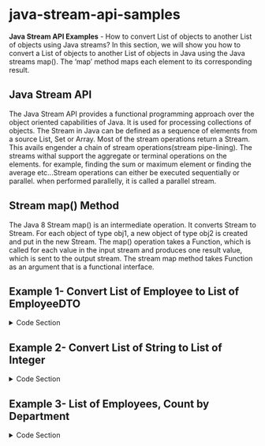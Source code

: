 # java-stream-api-samples

**Java Stream API Examples** - How to convert List of objects to another List of objects using Java streams?
In this section, we will show you how to convert a List of objects to another List of objects in Java using the Java streams map(). The ‘map’ method maps each element to its corresponding result.

## Java Stream API 
The Java Stream API provides a functional programming approach over the object oriented capabilities of Java. It is used for processing collections of objects. The Stream in Java can be defined as a sequence of elements from a source List, Set or Array. Most of the stream operations return a Stream. This avails engender a chain of stream operations(stream pipe-lining). The streams withal support the aggregate or terminal operations on the elements. for example, finding the sum or maximum element or finding the average etc...Stream operations can either be executed sequentially or parallel. when performed parallelly, it is called a parallel stream. 

## Stream map() Method 
The Java 8 Stream map() is an intermediate operation. It converts Stream<obj1> to Stream<obj2>. For each object of type obj1, a new object of type obj2 is created and put in the new Stream. The map() operation takes a Function, which is called for each value in the input stream and produces one result value, which is sent to the output stream. The stream map method takes Function as an argument that is a functional interface.

## Example 1- Convert List of Employee to List of EmployeeDTO

<details>
<summary>Code Section</summary>

## Employee.java 

package com.sample.entity;
public class Employee {
    private int id;
    private String name;
    private String email;
    private String phone;
    private Department department;
    
    public Employee(int id, String name, String email, String phone, Department department) {
    	this.id = id;
        this.name = name;
        this.email = email;
        this.phone = phone;
        this.department =  department;
	}

	public int getId() {
		return id;
	}

	public void setId(int id) {
		this.id = id;
	}

	public String getName() {
		return name;
	}

	public void setName(String name) {
		this.name = name;
	}

	public String getEmail() {
		return email;
	}

	public void setEmail(String email) {
		this.email = email;
	}

	public String getPhone() {
		return phone;
	}

	public void setPhone(String phone) {
		this.phone = phone;
	}

	public Department getDepartment() {
		return department;
	}

	public void setDepartment(Department department) {
		this.department = department;
	}

	@Override
	public String toString() {
		return "Employee [id=" + id + ", name=" + name + ", email=" + email + ", phone=" + phone + ", department="+ department + "]";
	}
}
 
## Department

package com.sample.entity;
public class Department {
    private int  departmentId;
    private String departmentName;
    
    public Department(int departmentId, String departmentName) {
    	this.departmentId =  departmentId;
    	this.departmentName = departmentName;
	}

	public int getDepartmentId() {
		return departmentId;
	}

	public void setDepartmentId(int departmentId) {
		this.departmentId = departmentId;
	}

	public String getDepartmentName() {
		return departmentName;
	}

	public void setDepartmentName(String departmentName) {
		this.departmentName = departmentName;
	}

	@Override
	public String toString() {
		return "Department [departmentId=" + departmentId + ", departmentName=" + departmentName + "]";
	}	
}

## EmployeeDTO

package com.sample.DTO;
public class EmployeeDTO {
	
    private int id;
    private String name;
    private String email;
    private String phone;
    private DepartmentDTO departmentDTO;
    
    public EmployeeDTO( int id, String name, String email, String phone, DepartmentDTO department) {
    	this.id = id;
        this.name = name;
        this.email = email;
        this.phone = phone;
        this.departmentDTO =  department;
	}

	public int getId() {
		return id;
	}

	public void setId(int id) {
		this.id = id;
	}

	public String getName() {
		return name;
	}

	public void setName(String name) {
		this.name = name;
	}

	public String getEmail() {
		return email;
	}

	public void setEmail(String email) {
		this.email = email;
	}

	public String getPhone() {
		return phone;
	}

	public void setPhone(String phone) {
		this.phone = phone;
	}

	public DepartmentDTO getDepartmentDTO() {
		return departmentDTO;
	}

	public void setDepartmentDTO(DepartmentDTO departmentDTO) {
		this.departmentDTO = departmentDTO;
	}

	@Override
	public String toString() {
		return "EmployeeDTO [id=" + id + ", name=" + name + ", email=" + email + ", phone=" + phone + ", departmentDTO="
				+ departmentDTO + "]";
	}
}

## DepartmentDTO

package com.sample.DTO;
public class DepartmentDTO {
    private int  departmentId;
    private String departmentName;
    
    public DepartmentDTO(int departmentId, String departmentName) {
    	this.departmentId =  departmentId;
    	this.departmentName = departmentName;
	}

	public int getDepartmentId() {
		return departmentId;
	}

	public void setDepartmentId(int departmentId) {
		this.departmentId = departmentId;
	}

	public String getDepartmentName() {
		return departmentName;
	}

	public void setDepartmentName(String departmentName) {
		this.departmentName = departmentName;
	}

	@Override
	public String toString() {
		return "DepartmentDTO [departmentId=" + departmentId + ", departmentName=" + departmentName + "]";
	}
}

## Mapper

package com.sample.mapper;
import java.util.ArrayList;
import java.util.List;
import java.util.stream.Collectors;
import com.sample.DTO.DepartmentDTO;
import com.sample.DTO.EmployeeDTO;
import com.sample.entity.Employee;

public class Mapper {
    private List<Employee> employee = new ArrayList<Employee>();
    public Mapper(List<Employee> employees) {
        this.employee = employees;
    }

    public List<EmployeeDTO> map() {
    	// id,  name,  email,  phone, Department department - departId, departName
        List<EmployeeDTO> employeeDTO = employee
        		.stream()
        		.map(o -> new EmployeeDTO(o.getId(),o.getName(),o.getEmail(),o.getPhone(),
        				new DepartmentDTO(o.getDepartment().getDepartmentId(), o.getDepartment().getDepartmentName())))
                .collect(Collectors.toList());
        return employeeDTO;
    }
}

## StreamApiSample

import java.util.Arrays;
import java.util.List;
import com.sample.entity.Department;
import com.sample.entity.Employee;
import com.sample.mapper.Mapper;

public class StreamApiSample {
	public static void main(String arg[]) {
		System.out.println("Convert List of Employee to List of EmployeeDTO");
		
		List<Employee> listOfEmployee = Arrays.asList(
				new Employee(1, "Saravanan", "Saravanan@test.com", "01234567890", new Department(1, "Computer Science")),
				new Employee(2, "Seenu", "Seenu@test.com", "12345678900", new Department(2, "Civil Engineering")),
				new Employee(3, "Ramu", "Ramu@test.com", "23456789001", new Department(1, "Computer Science")),
				new Employee(4, "Shankar", "Shankar@test.com", "34567890012", new Department(3, "Mechanical Engineering")),
				new Employee(5, "Seyon", "Seyon@test.com", "45678900123", new Department(1, "Computer Science")),
				new Employee(6, "Tharun", "Tharun@test.com", "56789001234", new Department(2, "Civil Engineering")),
				new Employee(7, "Arun", "Arun@test.com", "67890012345", new Department(1, "Computer Science")),
				new Employee(8, "Karthik", "Karthik@test.com", "78900123456", new Department(4, "EEE Engineering")),
				new Employee(9, "Kumar", "Kumar@test.com", "89001234567", new Department(1, "Computer Science")),
				new Employee(10, "Vignesh", "Vignesh@test.com", "90012345678", new Department(4, "EEE Engineering"))
				); 
		
		Mapper mapper = new Mapper(listOfEmployee);
		mapper.map().stream().forEach(emp -> System.out.println(emp));
	}
}

## Output

Convert List of Employee to List of EmployeeDTO

EmployeeDTO [id=1, name=Saravanan, phone=01234567890, departmentDTO=DepartmentDTO]</br>
EmployeeDTO [id=2, name=Seenu, phone=12345678900, departmentDTO=DepartmentDTO]</br>
EmployeeDTO [id=3, name=Ramu, phone=23456789001, departmentDTO=DepartmentDTO </br>
EmployeeDTO [id=4, name=Shankar, phone=34567890012, departmentDTO=DepartmentDTO </br>
EmployeeDTO [id=5, name=Seyon, phone=45678900123, departmentDTO=DepartmentDTO </br>
EmployeeDTO [id=6, name=Tharun, phone=56789001234, departmentDTO=DepartmentDTO </br>
EmployeeDTO [id=7, name=Arun, phone=67890012345, departmentDTO=DepartmentDTO </br>
EmployeeDTO [id=8, name=Karthik, phone=78900123456, departmentDTO=DepartmentDTO </br>
EmployeeDTO [id=9, name=Kumar, phone=89001234567, departmentDTO=DepartmentDTO </br>
EmployeeDTO [id=10, name=Vignesh, phone=90012345678, departmentDTO=DepartmentDTO </br>
</details>

## Example 2- Convert List of String to List of Integer
<details>
	<summary>Code Section</summary>

## StreamApiSample
 
import java.util.Arrays;
import java.util.List;
import com.sample.entity.Department;
import com.sample.entity.Employee;
import com.sample.mapper.Mapper;
public class StreamApiSample {
	public static void main(String arg[]) {
		System.out.println("Convert List of String to List of Integer");
		Mapper mapper = new Mapper(listOfEmployee);
		mapper.map().stream().forEach(emp -> System.out.println(emp));
		List<String> list = Arrays.asList( "8" , "7", "36", "2" );
	        List<Integer> intList = list.stream().map(s -> Integer.parseInt(s)).collect(Collectors.toList());
	        intList.stream().forEach(obj -> System.out.println(obj));    
	}
}



## Output

Convert List of String to List of Integer
8
7
36
2
</details>

## Example 3- List of Employees, Count by Department
<details>
	<summary>Code Section</summary>

## StreamApiSample
 
import java.util.Arrays;
import java.util.List;
import java.util.Map;
import java.util.stream.Collectors;
import com.sample.DTO.EmployeeDTO;
import com.sample.entity.Department;
import com.sample.entity.Employee;
import com.sample.mapper.Mapper;
public class StreamApiSample {
	public static void main(String arg[]) {
		System.out.println("Convert List of Employee to List of EmployeeDTO");
		List<Employee> listOfEmployee = Arrays.asList(
				new Employee(1, "Saravanan", "Saravanan@test.com", "01234567890", new Department(1, "Computer Science")),
				new Employee(2, "Seenu", "Seenu@test.com", "12345678900", new Department(2, "Civil Engineering")),
				new Employee(3, "Ramu", "Ramu@test.com", "23456789001", new Department(1, "Computer Science")),
				new Employee(4, "Shankar", "Shankar@test.com", "34567890012", new Department(3, "Mechanical Engineering")),
				new Employee(5, "Seyon", "Seyon@test.com", "45678900123", new Department(1, "Computer Science")),
				new Employee(6, "Tharun", "Tharun@test.com", "56789001234", new Department(2, "Civil Engineering")),
				new Employee(7, "Arun", "Arun@test.com", "67890012345", new Department(1, "Computer Science")),
				new Employee(8, "Karthik", "Karthik@test.com", "78900123456", new Department(4, "EEE Engineering")),
				new Employee(9, "Kumar", "Kumar@test.com", "89001234567", new Department(1, "Computer Science")),
				new Employee(10, "Vignesh", "Vignesh@test.com", "90012345678", new Department(4, "EEE Engineering"))
				); 
		Mapper mapper = new Mapper(listOfEmployee);
		mapper.map().stream().forEach(emp -> System.out.println(emp));
		Map<String, List<EmployeeDTO>> listOfEmpByDep = mapper.map().stream()
				.collect(Collectors.groupingBy(empDTO -> empDTO.getDepartmentDTO().getDepartmentName()));
		System.out.println("------List of Employees by department------");
		listOfEmpByDep.forEach((departmentName, empList) -> System.out.println(departmentName +", "+ empList));
		System.out.println("------Employees count based department-----");
		Map<String, Long> listOfEmpByDepCount = mapper
				.map()
				.stream()
				.collect(Collectors.groupingBy(empDTO -> 
				empDTO.getDepartmentDTO().getDepartmentName(), 
				Collectors.counting()));
		listOfEmpByDepCount.forEach((departmentName, empCount) -> System.out.println(departmentName +", "+ empCount));	
	}
}

# Output

------List of Employees by department------
Civil Engineering, [EmployeeDTO [id=2, name=Seenu, phone=12345678900, departmentDTO=DepartmentDTO], EmployeeDTO [id=6, name=Tharun, phone=56789001234, departmentDTO=DepartmentDTO]]
Computer Science, [EmployeeDTO [id=1, name=Saravanan, phone=01234567890, departmentDTO=DepartmentDTO], EmployeeDTO [id=3, name=Ramu, phone=23456789001, departmentDTO=DepartmentDTO], EmployeeDTO [id=5, name=Seyon, phone=45678900123, departmentDTO=DepartmentDTO], EmployeeDTO [id=7, name=Arun, phone=67890012345, departmentDTO=DepartmentDTO], EmployeeDTO [id=9, name=Kumar, phone=89001234567, departmentDTO=DepartmentDTO]]
EEE Engineering, [EmployeeDTO [id=8, name=Karthik, phone=78900123456, departmentDTO=DepartmentDTO], EmployeeDTO [id=10, name=Vignesh, phone=90012345678, departmentDTO=DepartmentDTO]]
Mechanical Engineering, [EmployeeDTO [id=4, name=Shankar, phone=34567890012, departmentDTO=DepartmentDTO]]
------Employees count based department-----
Civil Engineering, 2
Computer Science, 5
EEE Engineering, 2
Mechanical Engineering, 1
</details>
